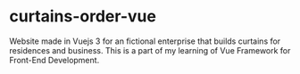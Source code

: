 # curtains-order-vue
Website made in Vuejs 3 for an fictional enterprise that builds curtains for residences and business. This is a part of my learning of Vue Framework for Front-End Development.
